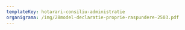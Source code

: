 ```yaml
---
templateKey: hotarari-consiliu-administratie
organigrama: /img/28model-declaratie-proprie-raspundere-2503.pdf
---
```

